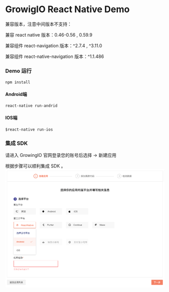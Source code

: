 # GrowigIO React Native Demo

兼容版本，注意中间版本不支持：
> 
兼容 react native 版本：0.46-0.56 , 0.59.9 
>
兼容组件 react-navigation 版本：^2.7.4 , ^3.11.0
>
兼容组件 react-native-navigation 版本：^1.1.486


### Demo 运行

```
npm install 
```


#### Android端  

```
react-native run-andrid
```

#### IOS端
 
```
$react-native run-ios
```
   
### 集成 SDK 
请进入 GrowingIO 官网登录您的账号后选择 -> 新建应用   

根据步骤可以顺利集成 SDK 。   
![install](https://github.com/growingio/ReactNativeDemo/blob/master/screenshots/install.png)  
